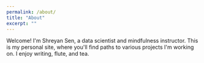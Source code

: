 ```yaml
---
permalink: /about/
title: "About"
excerpt: ""
---
```

Welcome! I'm Shreyan Sen, a data scientist and mindfulness instructor. This is my personal site, where you'll find paths to various projects I'm working on. I enjoy writing, flute, and tea.
